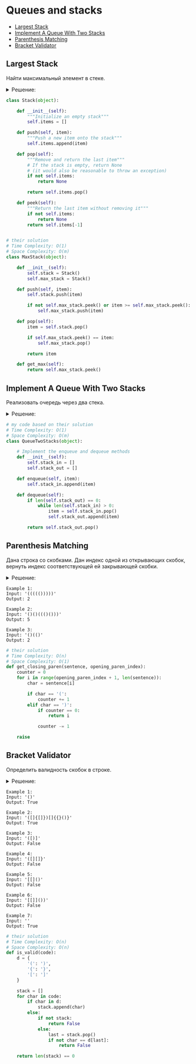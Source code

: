 # Queues and stacks
+ [Largest Stack](#largest-stack)
+ [Implement A Queue With Two Stacks](#implement-a-queue-with-two-stacks)
+ [Parenthesis Matching](#parenthesis-matching)
+ [Bracket Validator](#bracket-validator)


## Largest Stack
Найти максимальный элемент в стеке.

<details><summary>Решение:</summary><blockquote>

<ol>
 <li>Используем два стека.</li>
 <li>Один для хранения всех элементов, другой для хранения максимумов.</li>
</ol>

</blockquote></details>


```python
class Stack(object):

    def __init__(self):
        """Initialize an empty stack"""
        self.items = []

    def push(self, item):
        """Push a new item onto the stack"""
        self.items.append(item)

    def pop(self):
        """Remove and return the last item"""
        # If the stack is empty, return None
        # (it would also be reasonable to throw an exception)
        if not self.items:
            return None

        return self.items.pop()

    def peek(self):
        """Return the last item without removing it"""
        if not self.items:
            return None
        return self.items[-1]


# their solution
# Time Complexity: O(1)
# Space Complexity: O(m)
class MaxStack(object):

    def __init__(self):
        self.stack = Stack()
        self.max_stack = Stack()

    def push(self, item):
        self.stack.push(item)

        if not self.max_stack.peek() or item >= self.max_stack.peek():
            self.max_stack.push(item)

    def pop(self):
        item = self.stack.pop()

        if self.max_stack.peek() == item:
            self.max_stack.pop()

        return item

    def get_max(self):
        return self.max_stack.peek()

```


## Implement A Queue With Two Stacks
Реализовать очередь через два стека.

<details><summary>Решение:</summary><blockquote>

<ol>
 <li>При enqueue все элементы складываем в стек #1.</li>
 <li>При dequeue все элементы перекладываем в стек #2 и возвращаем элемент со стека #2.</li>
</ol>

</blockquote></details>


```python
# my code based on their solution
# Time Complexity: O(1)
# Space Complexity: O(m)
class QueueTwoStacks(object):

    # Implement the enqueue and dequeue methods
    def __init__(self):
        self.stack_in = []
        self.stack_out = []

    def enqueue(self, item):
        self.stack_in.append(item)

    def dequeue(self):
        if len(self.stack_out) == 0:
            while len(self.stack_in) > 0:
                item = self.stack_in.pop()
                self.stack_out.append(item)

        return self.stack_out.pop()

```


## Parenthesis Matching
Дана строка со скобками.
Дан индекс одной из открывающих скобок, вернуть индекс соответствующей ей закрывающей скобки.

<details><summary>Решение:</summary><blockquote>

<ol>
 <li>Итерируем строку, начиная со следующего элемента после входящей открытвающей скобки.</li>
 <li>Храним в переменной количество встречающихся открывающихся скобок, инкрементируем счетчик по мере прохода строки.</li>
 <li>Если натыкаемся на закрывающую скобку, а также наш счетчик раве 0, то вернуть индекс текущего элемента.</li>
</ol>

</blockquote></details>

```
Example 1:
Input: '((((()))))'
Output: 2

Example 2:
Input: '()()((()()))'
Output: 5

Example 3:
Input: '()(()'
Output: 2
```

```python
# their solution
# Time Complexity: O(n)
# Space Complexity: O(1)
def get_closing_paren(sentence, opening_paren_index):
    counter = 0
    for i in range(opening_paren_index + 1, len(sentence)):
        char = sentence[i]

        if char == '(':
            counter += 1
        elif char == ')':
            if counter == 0:
                return i

            counter -= 1

    raise

```


## Bracket Validator
Определить валидность скобок в строке.

<details><summary>Решение:</summary><blockquote>

<ol>
 <li>Итеририем строку.</li>
 <li>Если скобка открывающая, то добавить в стек.</li>
 <li>Если закрывающаяся и матчится с последним элементом в стеке, то удалить открывающую скобку из стека.</li>
 <li>Если стэк после итерации пуст, то вернуть True, иначе вернуть False.</li>
 <li>.</li>
</ol>

</blockquote></details>

```
Example 1:
Input: '()'
Output: True

Example 2:
Input: '([]{[]})[]{{}()}'
Output: True

Example 3:
Input: '([)]'
Output: False

Example 4:
Input: '([][]}'
Output: False

Example 5:
Input: '[[]()'
Output: False

Example 6:
Input: '[[]]())'
Output: False

Example 7:
Input: ''
Output: True
```

```python
# their solution
# Time Complexity: O(n)
# Space Complexity: O(n)
def is_valid(code):
    d = {
        '(': ')',
        '{': '}',
        '[': ']'
    }

    stack = []
    for char in code:
        if char in d:
            stack.append(char)
        else:
            if not stack:
                return False
            else:
                last = stack.pop()
                if not char == d[last]:
                    return False

    return len(stack) == 0

```
